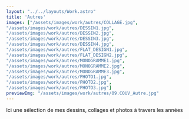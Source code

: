 ```yaml
---
layout: "../../layouts/Work.astro"
title: 'Autres'
images: ["/assets/images/work/autres/COLLAGE.jpg",
"/assets/images/work/autres/DESSIN1.jpg",
"/assets/images/work/autres/DESSIN2.jpg",
"/assets/images/work/autres/DESSIN3.jpg",
"/assets/images/work/autres/DESSIN4.jpg",
"/assets/images/work/autres/FLAT_DESIGN1.jpg",
"/assets/images/work/autres/FLAT_DESIGN2.jpg",
"/assets/images/work/autres/MONOGRAMME1.jpg",
"/assets/images/work/autres/MONOGRAMME2.jpg",
"/assets/images/work/autres/MONOGRAMME3.jpg",
"/assets/images/work/autres/PHOTO1.jpg",
"/assets/images/work/autres/PHOTO2.jpg",
"/assets/images/work/autres/PHOTO3.jpg"]
previewImg: "/assets/images/work/autres/09.COUV_Autre.jpg"
---
```


Ici une sélection de mes dessins, collages et photos à travers les années
